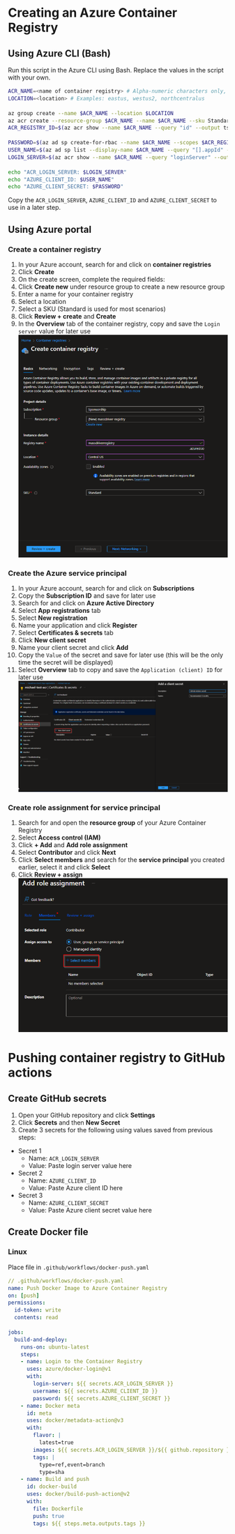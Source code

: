 # Creating an Azure Container Registry

## Using Azure CLI (Bash)

Run this script in the Azure CLI using Bash. Replace the values in the script with your own.

``` Bash
ACR_NAME=<name of container registry> # Alpha-numeric characters only, between 5 and 50 characters
LOCATION=<location> # Examples: eastus, westus2, northcentralus

az group create --name $ACR_NAME --location $LOCATION
az acr create --resource-group $ACR_NAME --name $ACR_NAME --sku Standard
ACR_REGISTRY_ID=$(az acr show --name $ACR_NAME --query "id" --output tsv)

PASSWORD=$(az ad sp create-for-rbac --name $ACR_NAME --scopes $ACR_REGISTRY_ID --role acrpush --query "password" --output tsv)
USER_NAME=$(az ad sp list --display-name $ACR_NAME --query "[].appId" --output tsv)
LOGIN_SERVER=$(az acr show --name $ACR_NAME --query "loginServer" --output tsv)

echo "ACR_LOGIN_SERVER: $LOGIN_SERVER"
echo "AZURE_CLIENT_ID: $USER_NAME"
echo "AZURE_CLIENT_SECRET: $PASSWORD"
```
Copy the `ACR_LOGIN_SERVER`, `AZURE_CLIENT_ID` and `AZURE_CLIENT_SECRET` to use in a later step.

## Using Azure portal

### Create a container registry

1. In your Azure account, search for and click on **container registries**
2. Click **Create**
3. On the create screen, complete the required fields:
  1. Click **Create new** under resource group to create a new resource group
  2. Enter a name for your container registry
  3. Select a location
  4. Select a SKU (Standard is used for most scenarios)
  5. Click **Review + create** and **Create**
4. In the **Overview** tab of the container registry, copy and save the `Login server` value for later use
![Example 1](/static/img/acr-example-1.png)

### Create the Azure service principal

1. In your Azure account, search for and click on **Subscriptions**
2. Copy the **Subscription ID** and save for later use
3. Search for and click on **Azure Active Directory**
4. Select **App registrations** tab
5. Select **New registration**
6. Name your application and click **Register**
7. Select **Certificates & secrets** tab
8. Click **New client secret**
9. Name your client secret and click **Add**
10. Copy the `Value` of the secret and save for later use (this will be the only time the secret will be displayed)
11. Select **Overview** tab to copy and save the `Application (client) ID` for later use
![Example 3](/static/img/acr-example-3.png)

### Create role assignment for service principal

1. Search for and open the **resource group** of your Azure Container Registry
2. Select **Access control (IAM)**
3. Click **+ Add** and **Add role assignment**
4. Select **Contributor** and click **Next**
5. Click **Select members** and search for the **service principal** you created earlier, select it and click **Select**
6. Click **Review + assign**
![Example 2](/static/img/acr-example-2.png)

# Pushing container registry to GitHub actions

## Create GitHub secrets

1. Open your GitHub repository and click **Settings**
2. Click **Secrets** and then **New Secret**
3. Create 3 secrets for the following using values saved from previous steps:
  - Secret 1
    - Name: `ACR_LOGIN_SERVER`
    - Value: Paste login server value here
  - Secret 2
    - Name: `AZURE_CLIENT_ID`
    - Value: Paste Azure client ID here
  - Secret 3
    - Name: `AZURE_CLIENT_SECRET`
    - Value: Paste Azure client secret value here

## Create Docker file

### Linux

Place file in `.github/workflows/docker-push.yaml`

``` YAML
// .github/workflows/docker-push.yaml
name: Push Docker Image to Azure Container Registry
on: [push]
permissions:
  id-token: write
  contents: read

jobs:
  build-and-deploy:
    runs-on: ubuntu-latest
    steps:
    - name: Login to the Container Registry
      uses: azure/docker-login@v1
      with:
        login-server: ${{ secrets.ACR_LOGIN_SERVER }}
        username: ${{ secrets.AZURE_CLIENT_ID }}
        password: ${{ secrets.AZURE_CLIENT_SECRET }}
    - name: Docker meta
      id: meta
      uses: docker/metadata-action@v3
      with:
        flavor: |
          latest=true
        images: ${{ secrets.ACR_LOGIN_SERVER }}/${{ github.repository }}
        tags: |
          type=ref,event=branch
          type=sha
    - name: Build and push
      id: docker-build
      uses: docker/build-push-action@v2
      with:
        file: Dockerfile
        push: true
        tags: ${{ steps.meta.outputs.tags }}
```